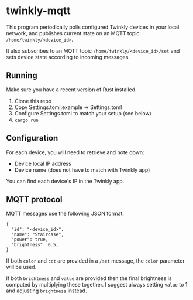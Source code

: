 # twinkly-mqtt

This program periodically polls configured Twinkly devices in your local network, and publishes current state on an MQTT topic: `/home/twinkly/<device_id>`.

It also subscribes to an MQTT topic `/home/twinkly/<device_id>/set` and sets device state according to incoming messages.

## Running

Make sure you have a recent version of Rust installed.

1. Clone this repo
2. Copy Settings.toml.example -> Settings.toml
3. Configure Settings.toml to match your setup (see below)
4. `cargo run`

## Configuration

For each device, you will need to retrieve and note down:

- Device local IP address
- Device name (does not have to match with Twinkly app)

You can find each device's IP in the Twinkly app.

## MQTT protocol

MQTT messages use the following JSON format:

```
{
  "id": "<device_id>",
  "name": "Staircase",
  "power": true,
  "brightness": 0.5,
}
```

If both `color` and `cct` are provided in a `/set` message, the `color` parameter will be used.

If both `brightness` and `value` are provided then the final brightness is
computed by multiplying these together. I suggest always setting `value` to 1
and adjusting `brightness` instead.